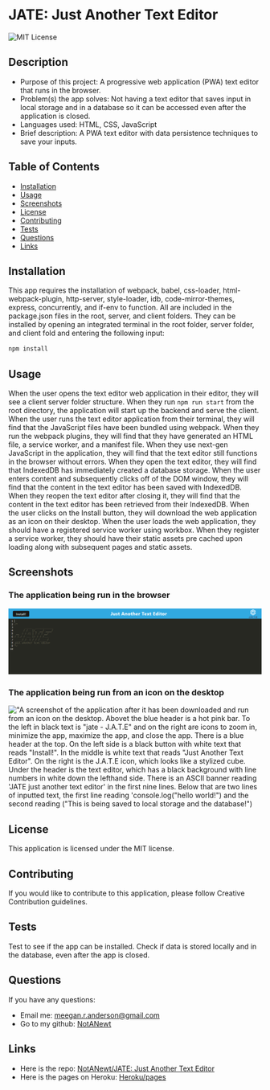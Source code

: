 # JATE: Just Another Text Editor

![MIT License](https://img.shields.io/badge/license-MIT-green)

## Description

- Purpose of this project: A progressive web application (PWA) text editor that runs in the browser.
- Problem(s) the app solves: Not having a text editor that saves input in local storage and in a database so it can be accessed even after the application is closed.
- Languages used: HTML, CSS, JavaScript
- Brief description: A PWA text editor with data persistence techniques to save your inputs.

## Table of Contents

- [Installation](#installation)
- [Usage](#usage)
- [Screenshots](#screenshots)
- [License](#license)
- [Contributing](#contributing)
- [Tests](#tests)
- [Questions](#questions)
- [Links](#links)

## Installation

This app requires the installation of webpack, babel, css-loader, html-webpack-plugin, http-server, style-loader, idb, code-mirror-themes, express, concurrently, and if-env to function. All are included in the package.json files in the root, server, and client folders. They can be installed by opening an integrated terminal in the root folder, server folder, and client fold and entering the following input:

```bash
npm install
```

## Usage

When the user opens the text editor web application in their editor, they will see a client server folder structure. When they run `npm run start` from the root directory, the application will start up the backend and serve the client. When the user runs the text editor application from their terminal, they will find that the JavaScript files have been bundled using webpack. When they run the webpack plugins, they will find that they have generated an HTML file, a service worker, and a manifest file. When they use next-gen JavaScript in the application, they will find that the text editor still functions in the browser without errors. When they open the text editor, they will find that IndexedDB has immediately created a database storage. When the user enters content and subsequently clicks off of the DOM window, they will find that the content in the text editor has been saved with IndexedDB. When they reopen the text editor after closing it, they will find that the content in the text editor has been retrieved from their IndexedDB. When the user clicks on the Install button, they will download the web application as an icon on their desktop. When the user loads the web application, they should have a registered service worker using workbox. When they register a service worker, they should have their static assets pre cached upon loading along with subsequent pages and static assets.

## Screenshots

### The application being run in the browser

!["A screenshot of the application being run in the browser. There is a blue header at the top. On the left side is a black button with white text that reads "Install!". In the middle is white text that reads "Just Another Text Editor". On the right is the J.A.T.E icon, which looks like a stylized cube. Under the header is the text editor, which has a black background with line numbers in white down the lefthand side. There is an ASCII banner reading 'JATE just another text editor' in the first nine lines.](./img/jate_header_ss.PNG)

### The application being run from an icon on the desktop

!["A screenshot of the application after it has been downloaded and run from an icon on the desktop. Abovet the blue header is a hot pink bar. To the left in black text is "jate - J.A.T.E" and on the right are icons to zoom in, minimize the app, maximize the app, and close the app. There is a blue header at the top. On the left side is a black button with white text that reads "Install!". In the middle is white text that reads "Just Another Text Editor". On the right is the J.A.T.E icon, which looks like a stylized cube. Under the header is the text editor, which has a black background with line numbers in white down the lefthand side. There is an ASCII banner reading 'JATE just another text editor' in the first nine lines. Below that are two lines of inputted text, the first line reading 'console.log("hello world!") and the second reading ("This is being saved to local storage and the database!")](./img/jate_desktop_ss.PNG)

## License

This application is licensed under the MIT license.

## Contributing

If you would like to contribute to this application, please follow Creative Contribution guidelines.

## Tests

Test to see if the app can be installed.
Check if data is stored locally and in the database, even after the app is closed.

## Questions

If you have any questions:

- Email me: [meegan.r.anderson@gmail.com](mailto:meegan.r.anderson@gmail.com)
- Go to my github: [NotANewt](https://github.com/NotANewt)

## Links

- Here is the repo: [NotANewt/JATE: Just Another Text Editor](https://github.com/NotANewt/Just_Another_Text_Editor)
- Here is the pages on Heroku: [Heroku/pages](https://github.com/NotANewt/Just_Another_Text_Editor)
